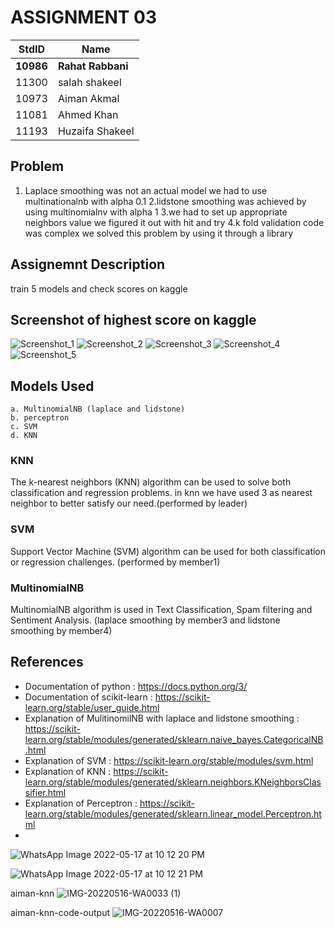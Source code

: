 # ASSIGNMENT 03 #

StdID | Name
------------ | -------------
**10986** | **Rahat Rabbani** 
11300 | salah shakeel
10973 | Aiman Akmal
11081 | Ahmed Khan
11193 | Huzaifa Shakeel

## Problem ##
1. Laplace smoothing was not an actual model we had to use multinationalnb with alpha 0.1
2.lidstone smoothing was achieved by using multinomialnv with alpha 1
3.we had to set up appropriate neighbors value  we figured it out with hit and try
4.k fold validation code was complex we solved this problem by using it through a library
## Assignemnt Description ##
train 5 models and check scores on kaggle

## Screenshot of highest score on kaggle ##
![Screenshot_1](https://user-images.githubusercontent.com/)
![Screenshot_2](https://user-images.githubusercontent.com/)
![Screenshot_3](https://user-images.githubusercontent.com/)
![Screenshot_4](https://user-images.githubusercontent.com/)
![Screenshot_5](https://user-images.githubusercontent.com/)


## Models Used ##
    a. MultinomialNB (laplace and lidstone)
    b. perceptron
    c. SVM
    d. KNN

### KNN ###
The k-nearest neighbors (KNN) algorithm can be used to solve both classification and regression problems. in knn we have used 3 as nearest neighbor to better satisfy our need.(performed by leader)

### SVM ###
Support Vector Machine (SVM) algorithm can be used for both classification or regression challenges. (performed by member1)

### MultinomialNB ###
MultinomialNB algorithm is used in Text Classification, Spam filtering and Sentiment Analysis. (laplace smoothing by member3 and lidstone smoothing by member4)

## References ##
- Documentation of python : https://docs.python.org/3/
- Documentation of scikit-learn : https://scikit-learn.org/stable/user_guide.html
- Explanation of MulitinomilNB with laplace and lidstone smoothing : https://scikit-learn.org/stable/modules/generated/sklearn.naive_bayes.CategoricalNB.html
- Explanation of SVM : https://scikit-learn.org/stable/modules/svm.html
- Explanation of KNN : https://scikit-learn.org/stable/modules/generated/sklearn.neighbors.KNeighborsClassifier.html
- Explanation of Perceptron : https://scikit-learn.org/stable/modules/generated/sklearn.linear_model.Perceptron.html
- 

![WhatsApp Image 2022-05-17 at 10 12 20 PM](https://user-images.githubusercontent.com/99352810/168872215-9292bbd9-8e9b-43d6-b1f1-c149bc967fab.jpeg)

![WhatsApp Image 2022-05-17 at 10 12 21 PM](https://user-images.githubusercontent.com/99352810/168872244-47237a7f-de0a-4a4b-9e03-9c13cf4aaa91.jpeg)

aiman-knn
![IMG-20220516-WA0033 (1)](https://user-images.githubusercontent.com/99357609/168653728-7582bd4b-c740-452b-b712-b2afda9ed16c.jpg)

aiman-knn-code-output
![IMG-20220516-WA0007](https://user-images.githubusercontent.com/99357609/168849066-7a24d38e-a9da-4630-b686-733b73328af2.jpg)

